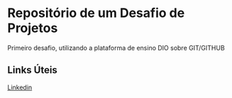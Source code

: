 # Repositório de um Desafio de Projetos
Primeiro desafio, utilizando a plataforma de ensino DIO sobre GIT/GITHUB

## Links Úteis
[Linkedin](https://www.linkedin.com/in/luizmosciaro/)
